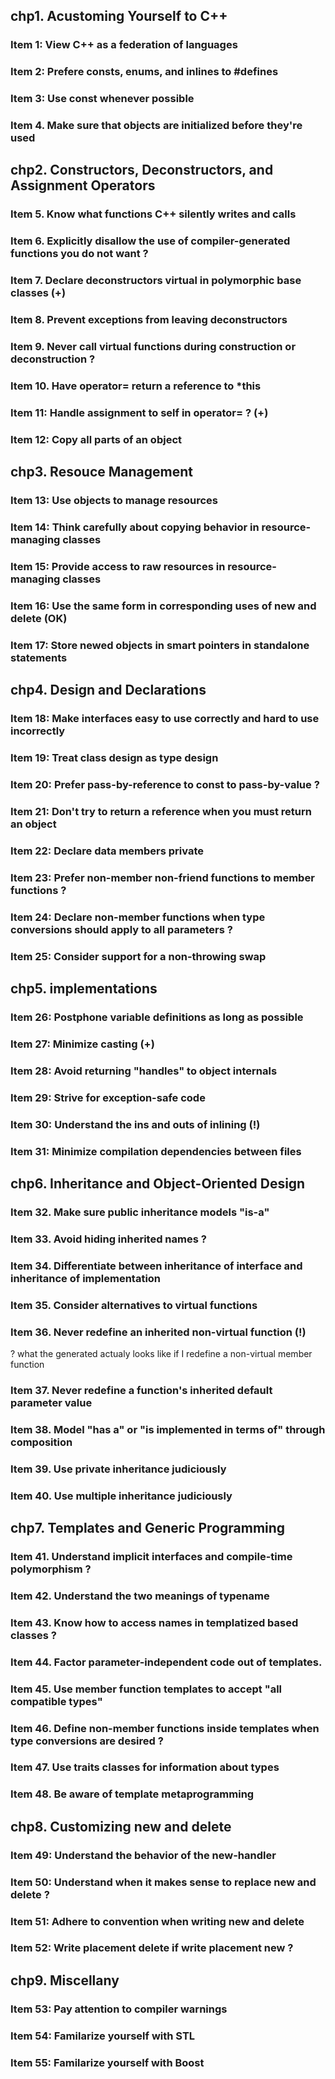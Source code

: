 ## chp1. Acustoming Yourself to C++

### Item 1: View C++ as a federation of languages

### Item 2: Prefere consts, enums, and inlines to #defines

### Item 3: Use const whenever possible

### Item 4. Make sure that objects are initialized before they're used

## chp2. Constructors, Deconstructors, and Assignment Operators

### Item 5. Know what functions C++ silently writes and calls

### Item 6. Explicitly disallow the use of compiler-generated functions you do not want ?

### Item 7. Declare deconstructors virtual in polymorphic base classes (+)

### Item 8. Prevent exceptions from leaving deconstructors

### Item 9. Never call virtual functions during construction or deconstruction ?

### Item 10. Have operator= return a reference to *this

### Item 11:  Handle assignment to self in operator= ? (+)

### Item 12: Copy all parts of an object

## chp3. Resouce Management

### Item 13: Use objects to manage resources

### Item 14: Think carefully about copying behavior in resource-managing classes

### Item 15: Provide access to raw resources in resource-managing classes

### Item 16: Use the same form in corresponding uses of new and delete (OK)

### Item 17: Store newed objects in smart pointers in standalone statements

## chp4. Design and Declarations

### Item 18: Make interfaces easy to use correctly and hard to use incorrectly

### Item 19: Treat class design as type design

### Item 20: Prefer pass-by-reference to const to pass-by-value ?

### Item 21: Don't try to return a reference when you must return an object

### Item 22: Declare data members private

### Item 23: Prefer non-member non-friend functions to member functions ?

### Item 24: Declare non-member functions when type conversions should apply to all parameters ?

### Item 25: Consider support for a non-throwing swap

## chp5. implementations

### Item 26: Postphone variable definitions as long as possible

### Item 27:  Minimize casting (+)

### Item 28: Avoid returning "handles" to object internals

### Item 29: Strive for exception-safe code

### Item 30: Understand the ins and outs of inlining (!)

### Item 31: Minimize compilation dependencies between files

## chp6. Inheritance and Object-Oriented Design

### Item 32. Make sure public inheritance models "is-a"

### Item 33. Avoid hiding inherited names ?

### Item 34. Differentiate between inheritance of interface and inheritance of implementation

### Item 35. Consider alternatives to virtual functions

### Item 36. Never redefine an inherited non-virtual function (!)

? what the generated actualy looks like if I redefine a non-virtual member function

### Item 37. Never redefine a function's inherited default parameter value

### Item 38. Model "has a" or "is implemented in terms of" through  composition

### Item 39. Use private inheritance judiciously

### Item 40. Use multiple inheritance judiciously

## chp7. Templates and Generic Programming

### Item 41. Understand implicit interfaces and compile-time polymorphism ?

### Item 42. Understand the two meanings of typename

### Item 43. Know how to access names in templatized based classes ?

### Item 44. Factor parameter-independent code out of templates.

### Item 45. Use member function templates to accept "all compatible types"

### Item 46. Define non-member functions inside templates when type conversions are desired ?

### Item 47. Use traits classes for information about types

### Item 48. Be aware of template metaprogramming

## chp8. Customizing new and delete

### Item 49: Understand the behavior of the new-handler

### Item 50: Understand when it makes sense to replace new and delete ?

### Item 51: Adhere to convention when writing new and delete

### Item 52: Write placement delete if write placement new ?

## chp9. Miscellany

### Item 53: Pay attention to compiler warnings

### Item 54: Familarize yourself with STL

### Item 55: Familarize yourself with Boost
